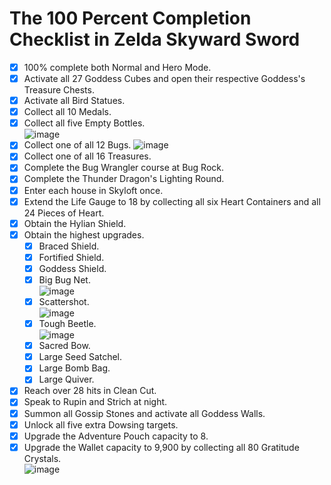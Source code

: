 # The 100 Percent Completion Checklist in Zelda Skyward Sword

- [x] 100% complete both Normal and Hero Mode.
- [x] Activate all 27 Goddess Cubes and open their respective Goddess's Treasure Chests.
- [x] Activate all Bird Statues.
- [x] Collect all 10 Medals.
- [x] Collect all five Empty Bottles.  
![image](https://user-images.githubusercontent.com/33391637/233778366-cea7916f-9b60-4714-923b-6337dade379a.png)
- [x] Collect one of all 12 Bugs.
![image](https://user-images.githubusercontent.com/33391637/233778377-f4082d83-0051-42c1-a5a8-ff98faf97d4e.png)
- [x] Collect one of all 16 Treasures.
- [x] Complete the Bug Wrangler course at Bug Rock.
- [x] Complete the Thunder Dragon's Lighting Round.
- [x] Enter each house in Skyloft once.
- [x] Extend the Life Gauge to 18 by collecting all six Heart Containers and all 24 Pieces of Heart.
- [x] Obtain the Hylian Shield.
- [x] Obtain the highest upgrades.
    - [x] Braced Shield.
    - [x] Fortified Shield.
    - [x] Goddess Shield.
    - [x] Big Bug Net.  
    ![image](https://user-images.githubusercontent.com/33391637/233778402-1df7925c-ca19-44a9-ac12-04f9fa9cfd67.png)
    - [x] Scattershot.  
    ![image](https://user-images.githubusercontent.com/33391637/233778398-a0617afa-f81c-44e7-a2ff-66d1444bb473.png)
    - [x] Tough Beetle.  
    ![image](https://user-images.githubusercontent.com/33391637/233778386-c03a125e-48df-4a25-98c5-19cb9f12ec25.png)
    - [x] Sacred Bow.
    - [x] Large Seed Satchel.
    - [x] Large Bomb Bag.
    - [x] Large Quiver.
- [x] Reach over 28 hits in Clean Cut.
- [x] Speak to Rupin and Strich at night.
- [x] Summon all Gossip Stones and activate all Goddess Walls.
- [x] Unlock all five extra Dowsing targets.
- [x] Upgrade the Adventure Pouch capacity to 8.
- [x] Upgrade the Wallet capacity to 9,900 by collecting all 80 Gratitude Crystals.  
![image](https://user-images.githubusercontent.com/33391637/233778415-58961c20-1358-48b3-a785-bc1a31825471.png)
